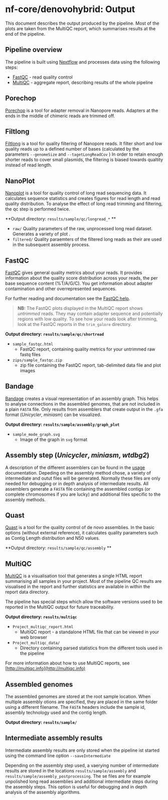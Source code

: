# nf-core/denovohybrid: Output

This document describes the output produced by the pipeline. Most of the plots are taken from the MultiQC report, which summarises results at the end of the pipeline.

<!-- TODO nf-core: Write this documentation describing your workflow's output -->

## Pipeline overview
The pipeline is built using [Nextflow](https://www.nextflow.io/)
and processes data using the following steps:

* [FastQC](#fastqc) - read quality control
* [MultiQC](#multiqc) - aggregate report, describing results of the whole pipeline

## Porechop
[Porechop](https://github.com/rrwick/Porechop) is a tool for adapter removal in  Nanopore reads. Adapters at the ends in the middle of chimeric reads are  trimmed off.

## Filtlong
[Filtlong](https://github.com/rrwick/Filtlong) is a tool for quality filtering of Nanopore reads. It filter short and low quality reads up to a defined number of bases (calculated by the parameters `--genomeSize` and `--tagetLongReadCov` )  In order to retain enough shorter  reads to cover small plasmids, the filtering is biased towards qualtity instead of read length.

## NanoPlot
[Nanoplot](https://wdecoster/NanoPlot) is a tool for quality control of long read sequencing data. It calculates sequence statistics and creates figures for read length and read quality distribution. To analyse the effect of long read trimming and filtering, the qc step is performed twice.

**Output directory: `results/sample/qc/longread_*` **

* `raw/` Quality parameters of the raw, unprocessed long read dataset. Generates a variety of plot .
* `filtered/` Quality paraemters of the filtered long reads as their are used in the subsequent assembly process.


## FastQC
[FastQC](http://www.bioinformatics.babraham.ac.uk/projects/fastqc/) gives general quality metrics about your reads. It provides information about the quality score distribution across your reads, the per base sequence content (%T/A/G/C). You get information about adapter contamination and other overrepresented sequences.

For further reading and documentation see the [FastQC help](http://www.bioinformatics.babraham.ac.uk/projects/fastqc/Help/).

> **NB:** The FastQC plots displayed in the MultiQC report shows _untrimmed_ reads. They may contain adapter sequence and potentially regions with low quality. To see how your reads look after trimming, look at the FastQC reports in the `trim_galore` directory.

**Output directory: `results/sample/qc/shortread`**

* `sample_fastqc.html`
  * FastQC report, containing quality metrics for your untrimmed raw fastq files
* `zips/sample_fastqc.zip`
  * zip file containing the FastQC report, tab-delimited data file and plot images

## Bandage

[Bandage](https://github.com/rrwick/Bandage) creates a visual representation of an assembly graph. This helps to analyse connections in the assembled genomes, that are not included in a plain `FASTA` file. Only results from  assemblers that create output in the `.gfa` format (_Unicycler_, _miniasm_) can be visualized.

**Output directory: `results/sample/assembly/graph_plot`**

* `sample_mode_graph.svg`
  * Image of the graph in `svg` format

## Assembly step (_Unicycler_, _miniasm_, _wtdbg2_)

A description of the different assemblers can be found in the [usage](usage.md) documentation.
Depeding on the assembly method chose, a variety of intermediate and outut files will be generated. Normally these files are only needed for debugging or in depth analysis of intermediate results. All assemblers generate a `FASTA` file containing the assembled contigs (or complete chromosomes if you are lucky) and additional files specific to the assembly methods.

## Quast

[Quast](http://bioinf.spbau.ru/quast) is a tool for the quality control of de novo assemblies. In the basic options (without external reference), it calculates quality parameters such as Contig Length distribution and N50 values.

**Output directory: `results/sample/qc/assembly`  **

## MultiQC
[MultiQC](http://multiqc.info) is a visualisation tool that generates a single HTML report summarising all samples in your project. Most of the pipeline QC results are visualised in the report and further statistics are available in within the report data directory.

The pipeline has special steps which allow the software versions used to be reported in the MultiQC output for future traceability.

**Output directory: `results/multiqc`**

* `Project_multiqc_report.html`
  * MultiQC report - a standalone HTML file that can be viewed in your web browser
* `Project_multiqc_data/`
  * Directory containing parsed statistics from the different tools used in the pipeline

For more information about how to use MultiQC reports, see [http://multiqc.info](http://multiqc.info)

## Assembled genomes

The assembled genomes are stored at the root sample location. When multiple assembly otions are specified, they are placed in the same folder using a different filename. The `FASTA` headers include the sample id, assembly technology used and the contig length.

**Output directory: `results/sample/`**


## Intermediate assembly results

Intermediate assembly results are only stored when the pipeline ist started using the command line option `--saveIntermediate`

Depending on the assembly step used, a vaerying number of intermediate results are stored in the locations `results/sample/assembly` and `results/sample/assembly_postprocessing`. The se files are for example unpolished long read assemblies and additional intermediate steps during the assembly steps. This option is useful for debugging and in depth analysis of the assembly algorithms.


